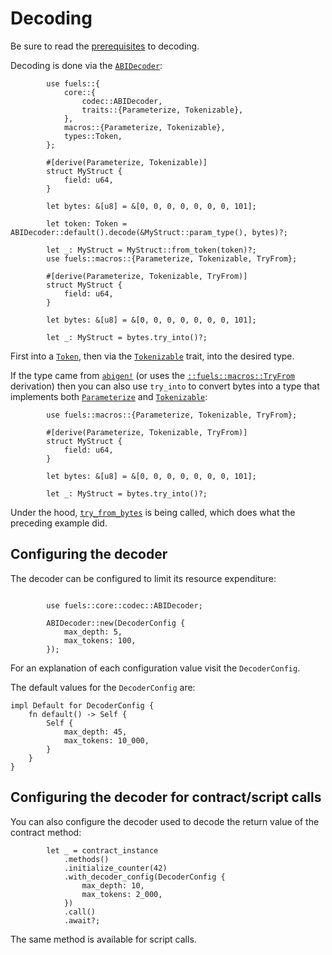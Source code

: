 # Decoding

Be sure to read the [prerequisites](./index.md#prerequisites-for-decodingencoding) to decoding.

Decoding is done via the [`ABIDecoder`](https://docs.rs/fuels/latest/fuels/core/codec/struct.ABIDecoder.html):

```rust,ignore
        use fuels::{
            core::{
                codec::ABIDecoder,
                traits::{Parameterize, Tokenizable},
            },
            macros::{Parameterize, Tokenizable},
            types::Token,
        };

        #[derive(Parameterize, Tokenizable)]
        struct MyStruct {
            field: u64,
        }

        let bytes: &[u8] = &[0, 0, 0, 0, 0, 0, 0, 101];

        let token: Token = ABIDecoder::default().decode(&MyStruct::param_type(), bytes)?;

        let _: MyStruct = MyStruct::from_token(token)?;
        use fuels::macros::{Parameterize, Tokenizable, TryFrom};

        #[derive(Parameterize, Tokenizable, TryFrom)]
        struct MyStruct {
            field: u64,
        }

        let bytes: &[u8] = &[0, 0, 0, 0, 0, 0, 0, 101];

        let _: MyStruct = bytes.try_into()?;
```

First into a [`Token`](https://docs.rs/fuels/latest/fuels/types/enum.Token.html), then via the [`Tokenizable`](https://docs.rs/fuels/latest/fuels/core/traits/trait.Tokenizable.html) trait, into the desired type.

If the type came from [`abigen!`](../abigen/index.md) (or uses the [`::fuels::macros::TryFrom`](https://docs.rs/fuels/latest/fuels/macros/derive.TryFrom.html) derivation) then you can also use `try_into` to convert bytes into a type that implements both [`Parameterize`](https://docs.rs/fuels/latest/fuels/core/traits/trait.Parameterize.html) and [`Tokenizable`](https://docs.rs/fuels/latest/fuels/core/traits/trait.Tokenizable.html):

```rust,ignore
        use fuels::macros::{Parameterize, Tokenizable, TryFrom};

        #[derive(Parameterize, Tokenizable, TryFrom)]
        struct MyStruct {
            field: u64,
        }

        let bytes: &[u8] = &[0, 0, 0, 0, 0, 0, 0, 101];

        let _: MyStruct = bytes.try_into()?;
```

Under the hood, [`try_from_bytes`](https://docs.rs/fuels/latest/fuels/core/codec/fn.try_from_bytes.html) is being called, which does what the preceding example did.

## Configuring the decoder

The decoder can be configured to limit its resource expenditure:

```rust,ignore

        use fuels::core::codec::ABIDecoder;

        ABIDecoder::new(DecoderConfig {
            max_depth: 5,
            max_tokens: 100,
        });
```

<!-- TODO: Add a link once a release is made -->
<!-- https://docs.rs/fuels/latest/fuels/core/codec/struct.DecoderConfig.html -->
For an explanation of each configuration value visit the `DecoderConfig`.

<!-- TODO: add a link once a release is made -->
<!-- https://docs.rs/fuels/latest/fuels/core/codec/struct.DecoderConfig.html -->
The default values for the `DecoderConfig` are:

```rust,ignore
impl Default for DecoderConfig {
    fn default() -> Self {
        Self {
            max_depth: 45,
            max_tokens: 10_000,
        }
    }
}
```

## Configuring the decoder for contract/script calls

You can also configure the decoder used to decode the return value of the contract method:

```rust,ignore
        let _ = contract_instance
            .methods()
            .initialize_counter(42)
            .with_decoder_config(DecoderConfig {
                max_depth: 10,
                max_tokens: 2_000,
            })
            .call()
            .await?;
```

The same method is available for script calls.
